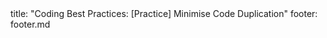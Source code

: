 <frontmatter>
title: "Coding Best Practices: [Practice] Minimise Code Duplication"
footer: footer.md
</frontmatter>

<include src="navbar.md" boilerplate />

<include src="unit-inPage-asFlat.md" boilerplate />
